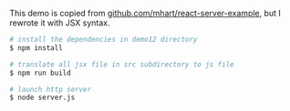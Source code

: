 This demo is copied from [github.com/mhart/react-server-example](https://github.com/mhart/react-server-example), but I rewrote it with JSX syntax.

```bash
# install the dependencies in demo12 directory
$ npm install

# translate all jsx file in src subdirectory to js file
$ npm run build

# launch http server
$ node server.js
```
